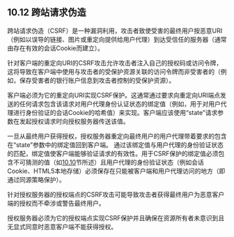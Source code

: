 ## 10.12 跨站请求伪造

跨站请求伪造（CSRF）是一种漏洞利用，攻击者致使受害的最终用户按恶意URI（例如以误导的链接、图片或重定向提供给用户代理）到达受信任的服务器（通常由存在有效的会话Cookie而建立）。

针对客户端的重定向URI的CSRF攻击允许攻击者注入自己的授权码或访问令牌，这将导致在客户端中使用与攻击者的受保护资源关联的访问令牌而非受害者的（例如，保存受害者的银行账户信息到攻击者控制的受保护资源）。

客户端必须为它的重定向URI实现CSRF保护。这通常通过要求向重定向URI端点发送的任何请求包含该请求对用户代理身份认证状态的绑定值（例如，用于对用户代理进行身份验证的会话Cookie的哈希值）来实现。客户端应该使用“state”请求参数在发起授权请求时向授权服务器传送该值。

一旦从最终用户获得授权，授权服务器重定向最终用户的用户代理带着要求的包含在“state”参数中的绑定值回到客户端。 通过该绑定值与用户代理的身份验证状态的匹配，绑定值使客户端能够验证请求的有效性。用于CSRF保护的绑定值必须包含不可猜测的值（如[10.10](10.10.md)节所述）且用户代理的身份验证状态（例如会话Cookie、HTML5本地存储）必须保存在只能被客户端和用户代理访问的地方（即通过同源策略保护）。

针对授权服务器的授权端点的CSRF攻击可能导致攻击者获得最终用户为恶意客户端的授权而不牵涉或警告最终用户。

授权服务器必须为它的授权端点实现CSRF保护并且确保在资源所有者未意识到且无显式同意时恶意客户端不能获得授权。
